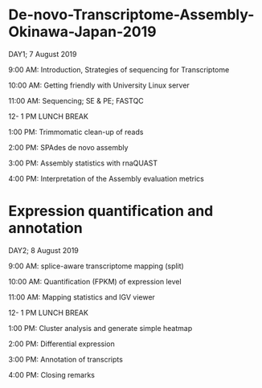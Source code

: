 # De-novo-Transcriptome-Assembly-Okinawa-Japan-2019 

DAY1; 7 August 2019

9:00 AM: Introduction, Strategies of sequencing for Transcriptome

10:00 AM: Getting friendly with University Linux server

11:00 AM: Sequencing; SE & PE; FASTQC

12- 1 PM LUNCH BREAK

1:00 PM: Trimmomatic clean-up of reads

2:00 PM: SPAdes de novo assembly

3:00 PM: Assembly statistics with rnaQUAST

4:00 PM: Interpretation of the Assembly evaluation metrics




# Expression quantification and annotation

DAY2; 8 August 2019

9:00 AM: splice-aware transcriptome mapping (split)

10:00 AM: Quantification (FPKM) of expression level

11:00 AM: Mapping statistics and IGV viewer 

12- 1 PM LUNCH BREAK

1:00 PM: Cluster analysis and generate simple heatmap

2:00 PM: Differential expression

3:00 PM: Annotation of transcripts

4:00 PM: Closing remarks
